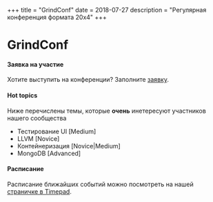 +++
title = "GrindConf"
date = 2018-07-27
description = "Регулярная конференция формата 20х4"
+++

# GrindConf

#### Заявка на участие

Хотите выступить на конференции? Заполните [заявку](https://goo.gl/forms/xN322HZoZldhKGOo2).

#### Hot topics

Ниже перечислены темы, которые **очень** инетересуют участников нашего сообщества

- Тестирование UI [Medium]
- LLVM [Novice]
- Контейнеризация [Novice|Medium]
- MongoDB [Advanced]


#### Расписание

Расписание ближайших событий можно посмотреть на нашей [страничке в Timepad](https://samara-it-community.timepad.ru/).
